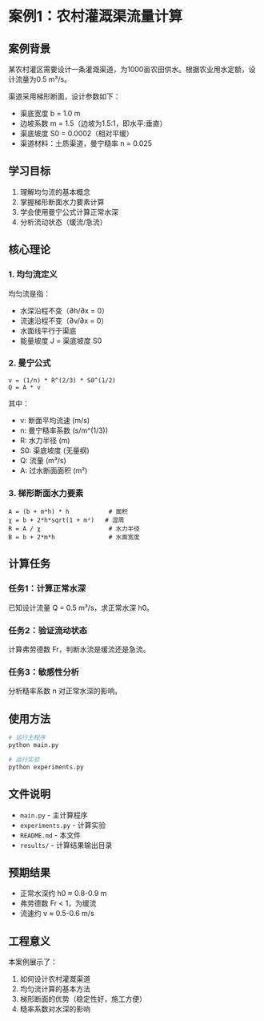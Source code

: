 # 案例1：农村灌溉渠流量计算

## 案例背景

某农村灌区需要设计一条灌溉渠道，为1000亩农田供水。根据农业用水定额，设计流量为0.5 m³/s。

渠道采用梯形断面，设计参数如下：
- 渠底宽度 b = 1.0 m
- 边坡系数 m = 1.5（边坡为1.5:1，即水平:垂直）
- 渠底坡度 S0 = 0.0002（相对平缓）
- 渠道材料：土质渠道，曼宁糙率 n = 0.025

## 学习目标

1. 理解均匀流的基本概念
2. 掌握梯形断面水力要素计算
3. 学会使用曼宁公式计算正常水深
4. 分析流动状态（缓流/急流）

## 核心理论

### 1. 均匀流定义

均匀流是指：
- 水深沿程不变（∂h/∂x = 0）
- 流速沿程不变（∂v/∂x = 0）
- 水面线平行于渠底
- 能量坡度 J = 渠底坡度 S0

### 2. 曼宁公式

```
v = (1/n) * R^(2/3) * S0^(1/2)
Q = A * v
```

其中：
- v: 断面平均流速 (m/s)
- n: 曼宁糙率系数 (s/m^(1/3))
- R: 水力半径 (m)
- S0: 渠底坡度 (无量纲)
- Q: 流量 (m³/s)
- A: 过水断面面积 (m²)

### 3. 梯形断面水力要素

```
A = (b + m*h) * h           # 面积
χ = b + 2*h*sqrt(1 + m²)   # 湿周
R = A / χ                   # 水力半径
B = b + 2*m*h               # 水面宽度
```

## 计算任务

### 任务1：计算正常水深

已知设计流量 Q = 0.5 m³/s，求正常水深 h0。

### 任务2：验证流动状态

计算弗劳德数 Fr，判断水流是缓流还是急流。

### 任务3：敏感性分析

分析糙率系数 n 对正常水深的影响。

## 使用方法

```python
# 运行主程序
python main.py

# 运行实验
python experiments.py
```

## 文件说明

- `main.py` - 主计算程序
- `experiments.py` - 计算实验
- `README.md` - 本文件
- `results/` - 计算结果输出目录

## 预期结果

- 正常水深约 h0 ≈ 0.8-0.9 m
- 弗劳德数 Fr < 1，为缓流
- 流速约 v ≈ 0.5-0.6 m/s

## 工程意义

本案例展示了：
1. 如何设计农村灌溉渠道
2. 均匀流计算的基本方法
3. 梯形断面的优势（稳定性好，施工方便）
4. 糙率系数对水深的影响
